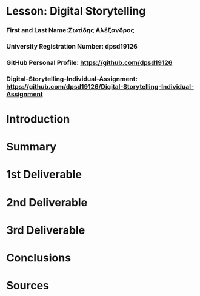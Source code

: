 # Lesson: Digital Storytelling

### First and Last Name:Σωτίδης Αλέξανδρος
### University Registration Number: dpsd19126
### GitHub Personal Profile: https://github.com/dpsd19126
### Digital-Storytelling-Individual-Assignment: https://github.com/dpsd19126/Digital-Storytelling-Individual-Assignment

# Introduction



# Summary


# 1st Deliverable


# 2nd Deliverable


# 3rd Deliverable 


# Conclusions


# Sources
